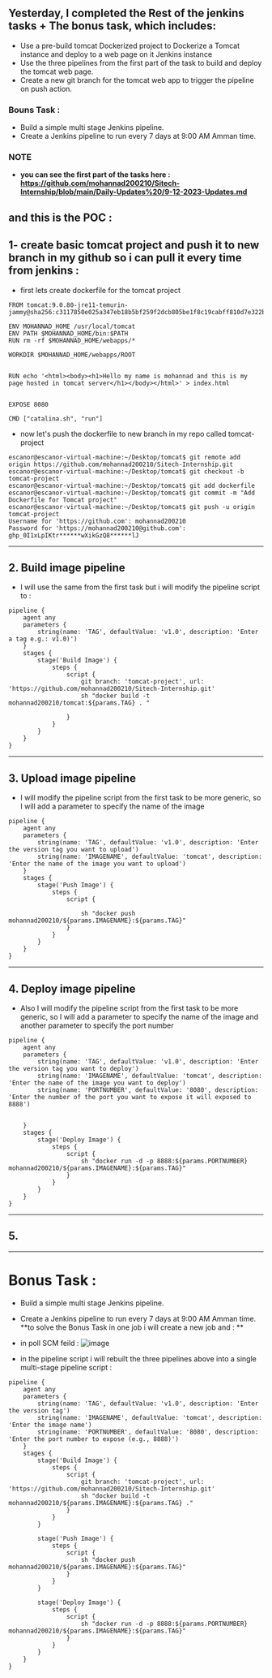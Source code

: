 ## Yesterday, I completed the Rest of the jenkins tasks + The bonus task, which includes:

- Use a pre-build tomcat Dockerized project to Dockerize a Tomcat instance and deploy to a web page on it Jenkins instance 
- Use the three pipelines from the first part of the task to build and deploy the tomcat web page.
- Create a new git branch for the tomcat web app to trigger the pipeline on push action.
### Bouns Task :
- Build a simple multi stage Jenkins pipeline.
- Create a Jenkins pipeline to run every 7 days at 9:00 AM Amman time.
### NOTE
- **you can see the first part of the tasks here : https://github.com/mohannad200210/Sitech-Internship/blob/main/Daily-Updates%20/9-12-2023-Updates.md**
## and this is the POC : 

## 1- create basic tomcat project and push it to new branch in my github so i can pull it every time from jenkins :
- first lets create dockerfile for the tomcat project
```
FROM tomcat:9.0.80-jre11-temurin-jammy@sha256:c3117850e025a347eb18b5bf259f2dcb805be1f8c19cabff810d7e322b407880

ENV MOHANNAD_HOME /usr/local/tomcat
ENV PATH $MOHANNAD_HOME/bin:$PATH
RUN rm -rf $MOHANNAD_HOME/webapps/*

WORKDIR $MOHANNAD_HOME/webapps/ROOT


RUN echo '<html><body><h1>Hello my name is mohannad and this is my page hosted in tomcat server</h1></body></html>' > index.html


EXPOSE 8080

CMD ["catalina.sh", "run"]
```
- now let's push the dockerfile to new branch in my repo called tomcat-project
```
escanor@escanor-virtual-machine:~/Desktop/tomcat$ git remote add origin https://github.com/mohannad200210/Sitech-Internship.git
escanor@escanor-virtual-machine:~/Desktop/tomcat$ git checkout -b tomcat-project
escanor@escanor-virtual-machine:~/Desktop/tomcat$ git add dockerfile
escanor@escanor-virtual-machine:~/Desktop/tomcat$ git commit -m "Add Dockerfile for Tomcat project"
escanor@escanor-virtual-machine:~/Desktop/tomcat$ git push -u origin tomcat-project
Username for 'https://github.com': mohannad200210
Password for 'https://mohannad200210@github.com': ghp_0I1xLpIKtr******wXikGzQ8******lJ
```
-------------------------------------------------
## 2. Build image pipeline 
- I will use the same from the first task but i will modify the pipeline script to : 
```
pipeline {
    agent any
    parameters {
        string(name: 'TAG', defaultValue: 'v1.0', description: 'Enter a tag e.g.: v1.0)')
    }
    stages {
        stage('Build Image') {
            steps {
                script {
                    git branch: 'tomcat-project', url: 'https://github.com/mohannad200210/Sitech-Internship.git'
                    sh "docker build -t mohannad200210/tomcat:${params.TAG} . "
                    
                }
            }
        }
    }
}
```
-----------------------------------------------------
## 3. Upload image pipeline
- I will modify the pipeline script from the first task to be more generic, so I will add a parameter to specify the name of the image
```
pipeline {
    agent any
    parameters {
        string(name: 'TAG', defaultValue: 'v1.0', description: 'Enter the version tag you want to upload')
        string(name: 'IMAGENAME', defaultValue: 'tomcat', description: 'Enter the name of the image you want to upload')
    }
    stages {
        stage('Push Image') {
            steps {
                script {
                   
                    sh "docker push mohannad200210/${params.IMAGENAME}:${params.TAG}"
                }
            }
        }
    }
}
```
-------------------------------------------------
## 4. Deploy image pipeline
- Also I will modify the pipeline script from the first task to be more generic, so I will add a parameter to specify the name of the image and another parameter to specify the port number
```
pipeline {
    agent any
    parameters {
        string(name: 'TAG', defaultValue: 'v1.0', description: 'Enter the version tag you want to deploy')
        string(name: 'IMAGENAME', defaultValue: 'tomcat', description: 'Enter the name of the image you want to deploy')
        string(name: 'PORTNUMBER', defaultValue: '8080', description: 'Enter the number of the port you want to expose it will exposed to 8888')

        
    }
    stages {
        stage('Deploy Image') {
            steps {
                script {
                    sh "docker run -d -p 8888:${params.PORTNUMBER} mohannad200210/${params.IMAGENAME}:${params.TAG}"
                }
            }
        }
    }
}
```
------------------------------------------------

## 5. 


-----------------------------------------------
# Bonus Task :
- Build a simple multi stage Jenkins pipeline.
- Create a Jenkins pipeline to run every 7 days at 9:00 AM Amman time.
**to solve the Bonus Task in one job i will create a new job and : **
- in poll SCM feild :
![image](https://github.com/mohannad200210/Sitech-Internship/assets/95110750/e2b08272-2c57-4ca6-8d07-6ffb037c50f7)

- in the pipeline script i will rebuilt the three pipelines above into a single multi-stage pipeline script :
```
pipeline {
    agent any
    parameters {
        string(name: 'TAG', defaultValue: 'v1.0', description: 'Enter the version tag')
        string(name: 'IMAGENAME', defaultValue: 'tomcat', description: 'Enter the image name')
        string(name: 'PORTNUMBER', defaultValue: '8080', description: 'Enter the port number to expose (e.g., 8888)')
    }
    stages {
        stage('Build Image') {
            steps {
                script {
                    git branch: 'tomcat-project', url: 'https://github.com/mohannad200210/Sitech-Internship.git'
                    sh "docker build -t mohannad200210/${params.IMAGENAME}:${params.TAG} ."
                }
            }
        }

        stage('Push Image') {
            steps {
                script {
                    sh "docker push mohannad200210/${params.IMAGENAME}:${params.TAG}"
                }
            }
        }

        stage('Deploy Image') {
            steps {
                script {
                    sh "docker run -d -p 8888:${params.PORTNUMBER} mohannad200210/${params.IMAGENAME}:${params.TAG}"
                }
            }
        }
    }
}
```

